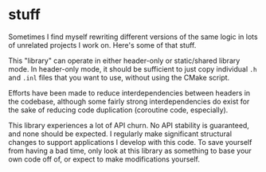 # stuff
Sometimes I find myself rewriting different versions of the same logic in lots of unrelated projects I work on. Here's some of that stuff.

This "library" can operate in either header-only or static/shared library mode. In header-only mode, it should be sufficient to just copy individual `.h` and `.inl` files that you want to use, without using the CMake script.

Efforts have been made to reduce interdependencies between headers in the codebase, although some fairly strong interdependencies do exist for the sake of reducing code duplication (coroutine code, especially).

This library experiences a lot of API churn. No API stability is guaranteed, and none should be expected. I regularly make significant structural changes to support applications I develop with this code. To save yourself from having a bad time, only look at this library as something to base your own code off of, or expect to make modifications yourself.
